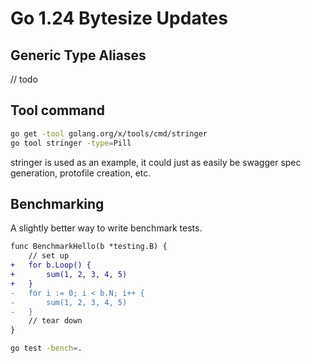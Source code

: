 # Go 1.24 Bytesize Updates

## Generic Type Aliases

// todo

## Tool command

```bash
go get -tool golang.org/x/tools/cmd/stringer
go tool stringer -type=Pill
```

stringer is used as an example, it could just as easily be swagger spec generation, protofile creation, etc.

## Benchmarking

A slightly better way to write benchmark tests.

```diff
func BenchmarkHello(b *testing.B) {
	// set up
+	for b.Loop() {
+		sum(1, 2, 3, 4, 5)
+	}
-	for i := 0; i < b.N; i++ {
-		sum(1, 2, 3, 4, 5)
-	}
	// tear down
}
```

```bash
go test -bench=.
```
